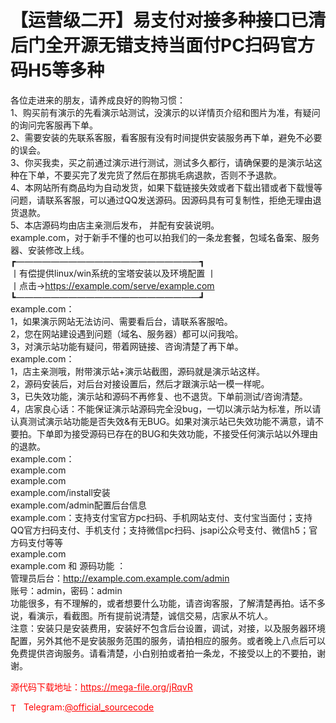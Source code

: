 # 【运营级二开】易支付对接多种接口已清后门全开源无错支持当面付PC扫码官方码H5等多种

各位走进来的朋友，请养成良好的购物习惯：<br>1、购买前有演示的先看演示站测试，没演示的以详情页介绍和图片为准，有疑问的询问完客服再下单。<br>2、需要安装的先联系客服，看客服有没有时间提供安装服务再下单，避免不必要的误会。<br>3、你买我卖，买之前通过演示进行测试，测试多久都行，请确保要的是演示站这种在下单，不要买完了发完货了然后在那挑毛病退款，否则不予退款。<br>4、本网站所有商品均为自动发货，如果下载链接失效或者下载出错或者下载慢等问题，请联系客服，可以通过QQ发送源码。因源码具有可复制性，拒绝无理由退货退款。<br>5、本店源码均由店主亲测后发布， 并配有安装说明。<br>example.com，对于新手不懂的也可以拍我们的一条龙套餐，包域名备案、服务器、安装修改上线。<br>┏—————————————————————┓<br>丨有偿提供linux/win系统的宝塔安装以及环境配置 丨<br>丨点击→https://example.com/serve/example.com<br>┗—————————————————————┛<br>example.com：<br>1，如果演示网站无法访问、需要看后台，请联系客服哈。<br>2，您在网站建设遇到问题（域名、服务器）都可以问我哈。<br>3，对演示站功能有疑问，带着网链接、咨询清楚了再下单。<br>example.com：<br>1，店主亲测哦，附带演示站+演示站截图，源码就是演示站这样。<br>2，源码安装后，对后台对接设置后，然后才跟演示站一模一样呢。<br>3，已失效功能，演示站和源码不再修复、也不退货。下单前测试/咨询清楚。<br>4，店家良心话：不能保证演示站源码完全没bug，一切以演示站为标准，所以请认真测试演示站功能是否失效&amp;有无BUG。如果对演示站已失效功能不满意，请不要拍。下单即为接受源码已存在的BUG和失效功能，不接受任何演示站以外理由的退款。<br>example.com：<br>example.com<br>example.com<br>example.com/install安装<br>example.com/admin配置后台信息<br>example.com：支持支付宝官方pc扫码、手机网站支付、支付宝当面付；支持QQ官方扫码支付、手机支付；支持微信pc扫码、jsapi公众号支付、微信h5；官方码支付等等<br>example.com<br>example.com 和 源码功能 ：<br>管理员后台：http://example.com.example.com/admin<br>账号：admin，密码：admin<br>功能很多，有不理解的，或者想要什么功能，请咨询客服，了解清楚再拍。话不多说，看演示，看截图。所有提前说清楚，诚信交易，店家从不坑人。<br>注意：安装只是安装费用，安装好不包含后台设置，调试，对接，以及服务器环境配置，另外其他不是安装服务范围的服务，请拍相应的服务。或者晚上八点后可以免费提供咨询服务。请看清楚，小白别拍或者拍一条龙，不接受以上的不要拍，谢谢。<br>


<p style="color: red;">源代码下载地址：<a href="https://mega-file.org/jRqvR" style="color: red;">https://mega-file.org/jRqvR</a></p><p style="color: red;"><img src="https://cdn-icons-png.flaticon.com/512/2111/2111646.png" alt="Telegram Icon" style="width: 16px; vertical-align: middle; margin-right: 5px;">Telegram:<a href="https://t.me/official_sourcecode" style="color: red;">@official_sourcecode</a></p>